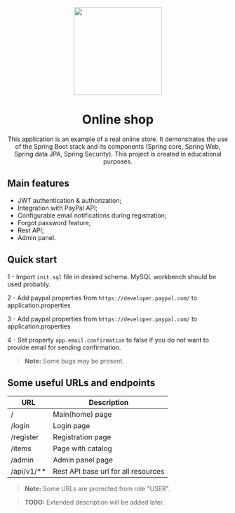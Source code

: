 <div align="center">
  <img src="https://download.logo.wine/logo/Spring_Framework/Spring_Framework-Logo.wine.png" width="200px">
  <h1>Online shop</h1>
</div>

<p align="center">
  This application is an example of a real online store.
  It demonstrates the use of the Spring Boot stack and its components (Spring core, Spring Web, Spring data JPA, Spring Security).
  This project is created in educational purposes.
</p>

## Main features

* JWT authentication & authorization;
* Integration with PayPal API;
* Configurable email notifications during registration;
* Forgot password feature;
* Rest API;
* Admin panel.


## Quick start

1 - Import `init.sql` file in desired schema. MySQL workbench should be used probably.

2 - Add paypal properties from `https://developer.paypal.com/` to application.properties

3 - Add paypal properties from `https://developer.paypal.com/` to application.properties

4 - Set property `app.email.confirmation` to false if you do not want to provide email for sending confirmation.

> **Note:** Some bugs may be present.

## Some useful URLs and endpoints

URL | Description
--- | ---
/ | Main(home) page
/login | Login page
/register | Registration page
/items | Page with catalog
/admin | Admin panel page
/api/v1/** | Rest API base url for all resources

> **Note:** Some URLs are prorected from role "USER".


> **TODO:** Extended description will be added later.
